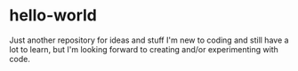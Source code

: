 # hello-world
Just another repository for ideas and stuff
I'm new to coding and still have a lot to learn, but I'm looking forward to creating and/or experimenting with code.
